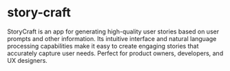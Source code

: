# story-craft
StoryCraft is an app for generating high-quality user stories based on user prompts and other information. Its intuitive interface and natural language processing capabilities make it easy to create engaging stories that accurately capture user needs. Perfect for product owners, developers, and UX designers.
